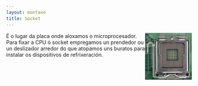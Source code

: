 ```yaml
---
layout: montaxe
title: Socket
---
```


<img style="float: right;" alt="xerarquía de memoria" height="128px"  src="/imaxes/socket.jpg">

É o lugar da placa onde aloxamos o microprocesador.
Para fixar a CPU ó socket empregamos un prendedor ou un deslizador arredor do que atopamos uns buratos para instalar os dispositivos de refrixeración.
